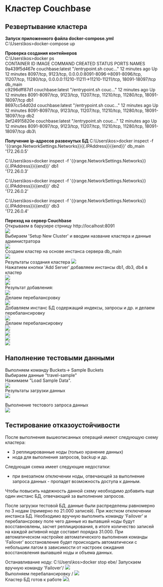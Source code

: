 # Кластер Couchbase

## Резвертывание кластера

**Запуск приложенного файла docker-compose.yml**\
C:\Users\kos>docker-compose up

**Проверка создания контейнеров**\
C:\Users\kos>docker ps\
CONTAINER ID   IMAGE              COMMAND                  CREATED          STATUS          PORTS                                                                                                                               NAMES\
9a439f5d467e   couchbase:latest   "/entrypoint.sh couc…"   12 minutes ago   Up 12 minutes   8097/tcp, 9123/tcp, 0.0.0.0:8091-8096->8091-8096/tcp, 11207/tcp, 11280/tcp, 0.0.0.0:11210-11211->11210-11211/tcp, 18091-18097/tcp   db_main\
c9296dff87d1   couchbase:latest   "/entrypoint.sh couc…"   12 minutes ago   Up 12 minutes   8091-8097/tcp, 9123/tcp, 11207/tcp, 11210/tcp, 11280/tcp, 18091-18097/tcp                                                           db1\
8697cc54d02d   couchbase:latest   "/entrypoint.sh couc…"   12 minutes ago   Up 12 minutes   8091-8097/tcp, 9123/tcp, 11207/tcp, 11210/tcp, 11280/tcp, 18091-18097/tcp                                                           db2\
3ef24915820e   couchbase:latest   "/entrypoint.sh couc…"   12 minutes ago   Up 12 minutes   8091-8097/tcp, 9123/tcp, 11207/tcp, 11210/tcp, 11280/tcp, 18091-18097/tcp                                                           db3\

**Получение ip-адресов развенутых БД**
C:\Users\kos>docker inspect -f '{{range.NetworkSettings.Networks}}{{.IPAddress}}{{end}}' db_main\
'172.26.0.5'

C:\Users\kos>docker inspect -f '{{range.NetworkSettings.Networks}}{{.IPAddress}}{{end}}' db1\
'172.26.0.3'

C:\Users\kos>docker inspect -f '{{range.NetworkSettings.Networks}}{{.IPAddress}}{{end}}' db2\
'172.26.0.2'

C:\Users\kos>docker inspect -f '{{range.NetworkSettings.Networks}}{{.IPAddress}}{{end}}' db3\
'172.26.0.4'

**Переход на сервер Couchbase**\
Открываем в барузере стрницу http://localhost:8091 \
![](pictures/01.jpg) \
Выбираем 'Setup New Cluster' и вводим название кластера и данные администратора \
![](pictures/02.jpg)\
Создаем кластер на основе инстанса сервера db_main\
![](pictures/03.jpg) \
Результаты создания кластера 
![](pictures/04.jpg) \
Нажатием кнопки 'Add Server' добавляем инстансы db1, db3, db4 в кластер\
![](pictures/05.jpg) \
![](pictures/06.jpg) \
Результат добавления:\
![](pictures/07.jpg) \
Делаем перебалансровку \
![](pictures/08.jpg) \
Добавляем инстанс БД содержащий индексы, запросы и др. и делаем перебалансировку \
![](pictures/09.jpg) \
Делаем перебалансировку \
![](pictures/10.jpg) \
![](pictures/11.jpg) \
![](pictures/12.jpg) \
![](pictures/13.jpg) 

## Наполнение тестовыми данными

Выполняем команду Buckets-> Sample Buckets\
Выбираем данные "travel-sample"\
Нажимаем "Load Sample Data". \
![](pictures/14.jpg) \
Результаты загрузки данных \
![](pictures/15.jpg)

Выполнение тестового запроса данных \
![](pictures/16.jpg)

## Тестирование отказоустойчивости

После выполнения вышеописанных операций имеют следующую схему кластера:
* 3 реплицированные ноды (только хранение данных)
* нода для выполнения запросов, backup и др.

Следующая схема имеет следующие недостатки:
* при внезапном отключении ноды, отвечающей за выполнение запроса данных - пропадет возможность доступа к данным.

Чтобы повысить надежность данной схему необходимо добавить еще один инстанс БД, отвечающий за выполнение запросов. 

После загрузки тестовой БД, данные были распределены равномерно по 3 нодам (примерно по 21.000 записей). При жестком отключении инстанса БД. Необходимо вручную выполнить команду 'Failover' и перебалансровку поле чего данные из выпавшей ноды будут восставновлены, засчет реплицирования, в итоге количество записей на каждой активной ноде составит порядка 31.000. При автоматическом настройке автоматического выполнения команды 'Failover' восстановление будет происходить автоматически с небольшим лагом в зависимости от настроек ожидания восстановления  выпавшей ноды и объема данных.

Останавливание ноду:
C:\Users\kos>docker stop ebe/
Запускаем вручную команду 'Failover'/
![](pictures/17.jpg)\
Выполняем перебалансировку /
![](pictures/18.jpg)\
Кластер БД готов к работе
![](pictures/19.jpg)\